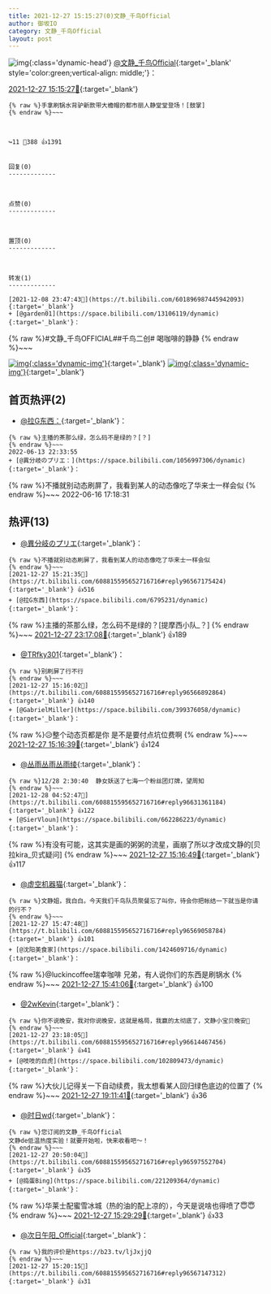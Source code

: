 ```yaml
---
title: 2021-12-27 15:15:27(0)文静_千鸟Official
author: 御坂IO
category: 文静_千鸟Official
layout: post
---
```


![img](/images/ac7482ed1b9a7f203dc68c0c4a77c488a27b108a.jpg){:class='dynamic-head'}
[@文静_千鸟Official](https://space.bilibili.com/667526012/dynamic){:target='_blank' style='color:green;vertical-align: middle;'}：

[2021-12-27 15:15:27🔗](https://t.bilibili.com/608815595652716716){:target='_blank'}

~~~
{% raw %}手拿刷锅水背驴新款带大檐帽的都市丽人静堂堂登场！[鼓掌]
{% endraw %}~~~



↪️11 💬388 👍1391


回复(0)
-------------



点赞(0)
-------------



置顶(0)
-------------



转发(1)
-------------

[2021-12-08 23:47:43🔗](https://t.bilibili.com/601896987445942093){:target='_blank'}
+ [@garden01](https://space.bilibili.com/13106119/dynamic){:target='_blank'}：
~~~
{% raw %}#文静_千鸟OFFICIAL##千鸟二创#
喝咖啡的静静
{% endraw %}~~~


[![img](/images/c8efb612cdee2744c130e7af9527c0b245e4ff9b.jpg){:class='dynamic-img'}](/images/c8efb612cdee2744c130e7af9527c0b245e4ff9b.jpg){:target='_blank'}
[![img](/images/300c6d665afa0fce279fa96ff0d1465722eb2939.jpg){:class='dynamic-img'}](/images/300c6d665afa0fce279fa96ff0d1465722eb2939.jpg){:target='_blank'}




首页热评(2)
-------------

+ [@拉G东西：](https://space.bilibili.com/6795231/dynamic){:target='_blank'}：
~~~
{% raw %}主播的茶那么绿，怎么码不是绿的？[？]
{% endraw %}~~~
2022-06-13 22:33:55
+ [@異分岐のプリエ：](https://space.bilibili.com/1056997306/dynamic){:target='_blank'}：
~~~
{% raw %}不播就别动态刷屏了，我看到某人的动态像吃了华来士一样会似
{% endraw %}~~~
2022-06-16 17:18:31


热评(13)
-------------

+ [@異分岐のプリエ](https://space.bilibili.com/1056997306/dynamic){:target='_blank'}：
~~~
{% raw %}不播就别动态刷屏了，我看到某人的动态像吃了华来士一样会似
{% endraw %}~~~
[2021-12-27 15:21:35🔗](https://t.bilibili.com/608815595652716716#reply96567175424){:target='_blank'} 👍516
+ [@拉G东西](https://space.bilibili.com/6795231/dynamic){:target='_blank'}：
~~~
{% raw %}主播的茶那么绿，怎么码不是绿的？[提摩西小队_？]
{% endraw %}~~~
[2021-12-27 23:17:08🔗](https://t.bilibili.com/608815595652716716#reply96614433088){:target='_blank'} 👍189
+ [@TRfky301](https://space.bilibili.com/21558211/dynamic){:target='_blank'}：
~~~
{% raw %}别刷屏了行不行
{% endraw %}~~~
[2021-12-27 15:16:02🔗](https://t.bilibili.com/608815595652716716#reply96566892864){:target='_blank'} 👍140
+ [@GabrielMiller](https://space.bilibili.com/399376058/dynamic){:target='_blank'}：
~~~
{% raw %}😥整个动态页都是你 是不是要付点坑位费啊
{% endraw %}~~~
[2021-12-27 15:16:39🔗](https://t.bilibili.com/608815595652716716#reply96566907232){:target='_blank'} 👍124
+ [@丛雨丛雨丛雨绫](https://space.bilibili.com/286761150/dynamic){:target='_blank'}：
~~~
{% raw %}12/28 2:30:40  静女妖送了七海一个粉丝团灯牌，望周知
{% endraw %}~~~
[2021-12-28 04:52:47🔗](https://t.bilibili.com/608815595652716716#reply96631361184){:target='_blank'} 👍122
+ [@SierVloun](https://space.bilibili.com/662286223/dynamic){:target='_blank'}：
~~~
{% raw %}有没有可能，这其实是画的粥粥的流星，画崩了所以才改成文静的[贝拉kira_贝式疑问]
{% endraw %}~~~
[2021-12-27 15:16:49🔗](https://t.bilibili.com/608815595652716716#reply96566911008){:target='_blank'} 👍117
+ [@虚空机器猫](https://space.bilibili.com/693916746/dynamic){:target='_blank'}：
~~~
{% raw %}文静姐，我白白。今天我们千鸟队员聚餐忘了叫你，待会你把帐结一下就当是你请的行不？
{% endraw %}~~~
[2021-12-27 15:47:48🔗](https://t.bilibili.com/608815595652716716#reply96569058784){:target='_blank'} 👍101
+ [@沈阳美食家](https://space.bilibili.com/1424609716/dynamic){:target='_blank'}：
~~~
{% raw %}@luckincoffee瑞幸咖啡 兄弟，有人说你们的东西是刷锅水
{% endraw %}~~~
[2021-12-27 15:41:06🔗](https://t.bilibili.com/608815595652716716#reply96568722192){:target='_blank'} 👍100
+ [@2wKevin](https://space.bilibili.com/413988693/dynamic){:target='_blank'}：
~~~
{% raw %}你不说晚安，我对你说晚安，这就是格局，我赢的太彻底了，文静小宝贝晚安🤡
{% endraw %}~~~
[2021-12-27 23:18:05🔗](https://t.bilibili.com/608815595652716716#reply96614467456){:target='_blank'} 👍41
+ [@吱吱的白虎](https://space.bilibili.com/102809473/dynamic){:target='_blank'}：
~~~
{% raw %}大伙儿记得关一下自动续费，我太想看某人回归绿色底边的位置了
{% endraw %}~~~
[2021-12-27 19:11:41🔗](https://t.bilibili.com/608815595652716716#reply96587289360){:target='_blank'} 👍36
+ [@时日wd](https://space.bilibili.com/10075301/dynamic){:target='_blank'}：
~~~
{% raw %}您订阅的文静_千鸟Official
文静de低温热度实验！就要开始啦，快来收看吧～！
{% endraw %}~~~
[2021-12-27 20:50:04🔗](https://t.bilibili.com/608815595652716716#reply96597552704){:target='_blank'} 👍35
+ [@捣蛋Bing](https://space.bilibili.com/221209364/dynamic){:target='_blank'}：
~~~
{% raw %}华莱士配蜜雪冰城（热的油的配上凉的），今天是说啥也得喷了😇😇
{% endraw %}~~~
[2021-12-27 15:29:29🔗](https://t.bilibili.com/608815595652716716#reply96567675040){:target='_blank'} 👍33
+ [@次日午阳_Official](https://space.bilibili.com/87665769/dynamic){:target='_blank'}：
~~~
{% raw %}我的评价是https://b23.tv/ljJxjjQ
{% endraw %}~~~
[2021-12-27 15:20:15🔗](https://t.bilibili.com/608815595652716716#reply96567147312){:target='_blank'} 👍31


